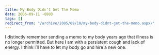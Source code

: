 ```yaml
---
title: My Body Didn't Get The Memo
date: 2005-09-11 -0800
tags: []
redirect_from: "/archive/2005/09/10/my-body-didnt-get-the-memo.aspx/"
---
```


I distinctly remember sending a memo to my body years ago that illness
is no longer permitted. But here I am with a persistent cough and lack
of energy. I think I’ll have to let my body go and hire a new one.

